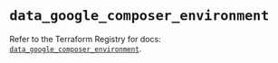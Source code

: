 # `data_google_composer_environment`

Refer to the Terraform Registry for docs: [`data_google_composer_environment`](https://registry.terraform.io/providers/hashicorp/google/6.27.0/docs/data-sources/composer_environment).
